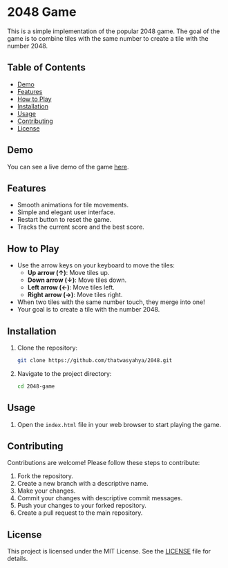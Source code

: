 # 2048 Game

This is a simple implementation of the popular 2048 game. The goal of the game is to combine tiles with the same number to create a tile with the number 2048.

## Table of Contents

- [Demo](#demo)
- [Features](#features)
- [How to Play](#how-to-play)
- [Installation](#installation)
- [Usage](#usage)
- [Contributing](#contributing)
- [License](#license)

## Demo

You can see a live demo of the game [here](https://thatwasyahya.github.io/2048/).

## Features

- Smooth animations for tile movements.
- Simple and elegant user interface.
- Restart button to reset the game.
- Tracks the current score and the best score.

## How to Play

- Use the arrow keys on your keyboard to move the tiles:
  - **Up arrow (↑)**: Move tiles up.
  - **Down arrow (↓)**: Move tiles down.
  - **Left arrow (←)**: Move tiles left.
  - **Right arrow (→)**: Move tiles right.
- When two tiles with the same number touch, they merge into one!
- Your goal is to create a tile with the number 2048.

## Installation

1. Clone the repository:

    ```sh
    git clone https://github.com/thatwasyahya/2048.git
    ```

2. Navigate to the project directory:

    ```sh
    cd 2048-game
    ```

## Usage

1. Open the `index.html` file in your web browser to start playing the game.

## Contributing

Contributions are welcome! Please follow these steps to contribute:

1. Fork the repository.
2. Create a new branch with a descriptive name.
3. Make your changes.
4. Commit your changes with descriptive commit messages.
5. Push your changes to your forked repository.
6. Create a pull request to the main repository.

## License

This project is licensed under the MIT License. See the [LICENSE](LICENSE) file for details.
